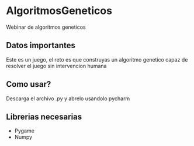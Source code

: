 # AlgoritmosGeneticos
Webinar de algoritmos geneticos

## Datos importantes
Este es un juego, el reto es que construyas un algoritmo genetico capaz de resolver el juego sin intervencion humana

## Como usar?
Descarga el archivo .py y abrelo usandolo pycharm

## Librerias necesarias 
- Pygame
- Numpy
